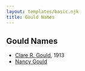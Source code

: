 ```yaml
---
layout: templates/basic.njk
title: Gould Names
---
```

## Gould Names
- [Clare R. Gould](/people/5/58654048), 1913
- [Nancy Gould](/people/9/97367694)